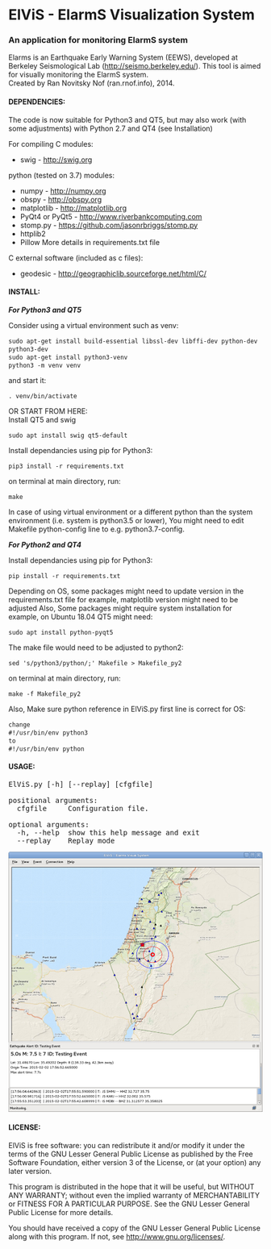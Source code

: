 # ElViS - ElarmS Visualization System
### An application for monitoring ElarmS system
Elarms is an Earthquake Early Warning System (EEWS), developed at Berkeley Seismological Lab (http://seismo.berkeley.edu/).
This tool is aimed for visually monitoring the ElarmS system.<br>
Created by Ran Novitsky Nof (ran.rnof.info), 2014.  
#### DEPENDENCIES:
The code is now suitable for Python3 and QT5,
but may also work (with some adjustments)
with Python 2.7 and QT4 (see Installation)

For compiling C modules:

-  swig - http://swig.org

python (tested on 3.7) modules:

-   numpy - http://numpy.org
-   obspy - http://obspy.org
-   matplotlib - http://matplotlib.org
-   PyQt4 or PyQt5 - http://www.riverbankcomputing.com
-   stomp.py - https://github.com/jasonrbriggs/stomp.py
-   httplib2
-   Pillow
More details in requirements.txt file

C external software (included as c files):

-   geodesic - http://geographiclib.sourceforge.net/html/C/

#### INSTALL:
**_For Python3 and QT5_**

  Consider using a virtual environment such as venv:
  ```
  sudo apt-get install build-essential libssl-dev libffi-dev python-dev python3-dev
  sudo apt-get install python3-venv
  python3 -m venv venv
  ```
  and start it:
  ```
  . venv/bin/activate
  ```
  OR START FROM HERE:  
  Install QT5 and swig
  ```
  sudo apt install swig qt5-default
  ```
  Install dependancies using pip for Python3:
  ```
  pip3 install -r requirements.txt
  ```
  on terminal at main directory, run:
  ```
  make
  ```
  In case of using virtual environment or a different python than the system environment (i.e. system is python3.5 or lower),
  You might need to edit Makefile python-config line to e.g. python3.7-config.
  
**_For Python2 and QT4_**

  Install dependancies using pip for Python3:
  ```
  pip install -r requirements.txt
  ```
  Depending on OS, some packages might need to update version in the requirements.txt file
  for example, matplotlib version might need to be adjusted
  Also, Some packages might require system installation
  for example, on Ubuntu 18.04 QT5 might need:
  ```
  sudo apt install python-pyqt5
  ```
  The make file would need to be adjusted to python2:
  ```
  sed 's/python3/python/;' Makefile > Makefile_py2
  ```
  on terminal at main directory, run:
  ```
  make -f Makefile_py2
  ```
  Also, Make sure python reference in ElViS.py first line is correct for OS:
  ```
  change
  #!/usr/bin/env python3
  to
  #!/usr/bin/env python
  ```
#### USAGE:
<pre>
ElViS.py [-h] [--replay] [cfgfile]

positional arguments:  
  cfgfile     Configuration file.

optional arguments:  
  -h, --help  show this help message and exit
  --replay    Replay mode
</pre>  

![screenshot](screenshot.jpg)  


#### LICENSE:
  ElViS is free software: you can redistribute it and/or modify
  it under the terms of the GNU Lesser General Public License as published by
  the Free Software Foundation, either version 3 of the License, or
  (at your option) any later version.

  This program is distributed in the hope that it will be useful,
  but WITHOUT ANY WARRANTY; without even the implied warranty of
  MERCHANTABILITY or FITNESS FOR A PARTICULAR PURPOSE.  See the
  GNU Lesser General Public License for more details.

  You should have received a copy of the GNU Lesser General Public License
  along with this program.  If not, see <http://www.gnu.org/licenses/>.
